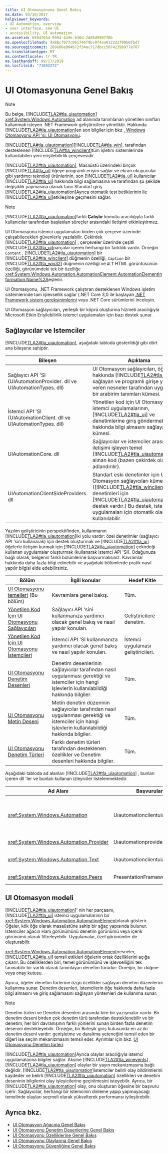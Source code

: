 ```yaml
---
title: UI Otomasyonuna Genel Bakış
ms.date: 03/30/2017
helpviewer_keywords:
- UI Automation, overview
- user interface, see UI
- accessibility, UI automation
ms.assetid: 65847654-9994-4a9e-b36d-2dd5d998770b
ms.openlocfilehash: 4a88cf077c061746f9bc9f4aa0122d2f09b6fbd7
ms.sourcegitcommit: 289e06e904b72f34ac717dbcc5074239b977e707
ms.translationtype: MT
ms.contentlocale: tr-TR
ms.lasthandoff: 09/17/2019
ms.locfileid: "71042272"
---
```

# <a name="ui-automation-overview"></a>UI Otomasyonuna Genel Bakış
> [!NOTE]
> Bu belge, [!INCLUDE[TLA2#tla_uiautomation](../../../includes/tla2sharptla-uiautomation-md.md)] <xref:System.Windows.Automation> ad alanında tanımlanan yönetilen sınıfları kullanmak isteyen .NET Framework geliştiricilere yöneliktir. Hakkında [!INCLUDE[TLA2#tla_uiautomation](../../../includes/tla2sharptla-uiautomation-md.md)]en son bilgiler için bkz [. Windows Otomasyonu API 'si: UI Otomasyonu](https://go.microsoft.com/fwlink/?LinkID=156746).  
  
 [!INCLUDE[TLA#tla_uiautomation](../../../includes/tlasharptla-uiautomation-md.md)][!INCLUDE[TLA#tla_win](../../../includes/tlasharptla-win-md.md)], tarafından desteklenen [!INCLUDE[TLA#tla_winclient](../../../includes/tlasharptla-winclient-md.md)]tüm işletim sistemlerinde kullanılabilen yeni erişilebilirlik çerçevesidir.  
  
 [!INCLUDE[TLA2#tla_uiautomation](../../../includes/tla2sharptla-uiautomation-md.md)], Masaüstü üzerindeki birçok [!INCLUDE[TLA#tla_ui](../../../includes/tlasharptla-ui-md.md)] öğeye programlı erişim sağlar ve ekran okuyucular gibi yardımcı teknoloji ürünlerinin, son [!INCLUDE[TLA2#tla_ui](../../../includes/tla2sharptla-ui-md.md)] kullanıcılar [!INCLUDE[TLA2#tla_ui](../../../includes/tla2sharptla-ui-md.md)] hakkında bilgi sağlamasına ve tarafından şu şekilde değişiklik yapmasına olanak tanır Standart giriş. [!INCLUDE[TLA2#tla_uiautomation](../../../includes/tla2sharptla-uiautomation-md.md)]Ayrıca otomatik test betiklerinin ile [!INCLUDE[TLA2#tla_ui](../../../includes/tla2sharptla-ui-md.md)]etkileşime geçmesini sağlar.  
  
> [!NOTE]
> [!INCLUDE[TLA2#tla_uiautomation](../../../includes/tla2sharptla-uiautomation-md.md)]farklı **Çalıştır** komutu aracılığıyla farklı kullanıcılar tarafından başlatılan süreçler arasındaki iletişimi etkinleştirmez.  
  
 UI Otomasyonu istemci uygulamaları birden çok çerçeve üzerinde çalışabilecekleri güvenlerle yazılabilir. Çekirdek [!INCLUDE[TLA2#tla_uiautomation](../../../includes/tla2sharptla-uiautomation-md.md)] , çerçeveler üzerinde çeşitli [!INCLUDE[TLA2#tla_ui](../../../includes/tla2sharptla-ui-md.md)]parçalar içeren herhangi bir farklılık vardır. Örneğin `Content` , [!INCLUDE[TLA2#tla_uiautomation](../../../includes/tla2sharptla-uiautomation-md.md)] bir [!INCLUDE[TLA2#tla_winclient](../../../includes/tla2sharptla-winclient-md.md)] düğmenin özelliği, `Caption` bir [!INCLUDE[TLA2#tla_win32](../../../includes/tla2sharptla-win32-md.md)] düğmenin özelliği ve `ALT` HTML görüntüsünün özelliği, görünümdeki tek bir özelliğe <xref:System.Windows.Automation.AutomationElement.AutomationElementInformation.Name%2A>eşlenir.  
  
UI Otomasyonu, .NET Framework çalıştıran desteklenen Windows işletim sistemlerinde tam işlevsellik sağlar (.NET Core 3,0 ile başlayan [.NET Framework sistem gereksinimlerini](../get-started/system-requirements.md) veya .NET Core sürümlerini inceleyin.  
  
 UI Otomasyon sağlayıcıları, yerleşik bir köprü oluşturma hizmeti aracılığıyla Microsoft Etkin Erişilebilirlik istemci uygulamaları için bazı destek sunar.  
  
<a name="Providers_and_Clients"></a>   
## <a name="providers-and-clients"></a>Sağlayıcılar ve Istemciler  
 [!INCLUDE[TLA2#tla_uiautomation](../../../includes/tla2sharptla-uiautomation-md.md)], aşağıdaki tabloda gösterildiği gibi dört ana bileşene sahiptir.  
  
|Bileşen|Açıklama|  
|---------------|-----------------|  
|Sağlayıcı API 'SI (UIAutomationProvider. dll ve UIAutomationTypes. dll)|UI Otomasyon sağlayıcıları, öğeler hakkında [!INCLUDE[TLA2#tla_ui](../../../includes/tla2sharptla-ui-md.md)] bilgi sağlayan ve programlı girişe yanıt veren nesneler tarafından uygulanan bir arabirim tanımları kümesi.|  
|İstemci API 'SI (UIAutomationClient. dll ve UIAutomationTypes. dll)|Yönetilen kod için UI Otomasyonu istemci uygulamalarının, [!INCLUDE[TLA2#tla_ui](../../../includes/tla2sharptla-ui-md.md)] ve denetimlerine giriş göndermek için ve hakkında bilgi almasını sağlayan türler kümesi.|  
|UIAutomationCore. dll|Sağlayıcılar ve istemciler arasındaki iletişimi işleyen temel [!INCLUDE[TLA2#tla_uiautomation](../../../includes/tla2sharptla-uiautomation-md.md)] alınan kod (bazen çekirdek olarak adlandırılır).|  
|UIAutomationClientSideProviders. dll|Standart eski denetimler için UI Otomasyon sağlayıcıları kümesi. ([!INCLUDE[TLA2#tla_winclient](../../../includes/tla2sharptla-winclient-md.md)] denetimleri için [!INCLUDE[TLA2#tla_uiautomation](../../../includes/tla2sharptla-uiautomation-md.md)]yerel destek vardır.) Bu destek, istemci uygulamaları için otomatik olarak kullanılabilir.|  
  
 Yazılım geliştiricinin perspektifinden, kullanmanın [!INCLUDE[TLA2#tla_uiautomation](../../../includes/tla2sharptla-uiautomation-md.md)]iki yolu vardır: özel denetimler (sağlayıcı API 'sini kullanarak) için destek oluşturmak ve [!INCLUDE[TLA2#tla_ui](../../../includes/tla2sharptla-ui-md.md)] öğelerle iletişim kurmak için [!INCLUDE[TLA2#tla_uiautomation](../../../includes/tla2sharptla-uiautomation-md.md)] çekirdeği kullanan uygulamalar oluşturmak (kullanarak istemci API 'SI). Odağunuza bağlı olarak, belgenin farklı bölümlerine başvurmalısınız. Kavramlar hakkında daha fazla bilgi edinebilir ve aşağıdaki bölümlerde pratik nasıl yapılır bilgisi elde edebilirsiniz.  
  
|Bölüm|İlgili konular|Hedef Kitle|  
|-------------|--------------------|--------------|  
|[UI Otomasyonu temelleri](index.md) (Bu bölüm)|Kavramlara genel bakış.|Tüm.|  
|[Yönetilen Kod İçin UI Otomasyonu Sağlayıcıları](ui-automation-providers-for-managed-code.md)|Sağlayıcı API 'sini kullanmanıza yardımcı olacak genel bakış ve nasıl yapılır konuları.|Geliştiricilere denetim.|  
|[Yönetilen Kod İçin UI Otomasyonu İstemcileri](ui-automation-clients-for-managed-code.md)|İstemci API 'SI kullanmanıza yardımcı olacak genel bakış ve nasıl yapılır konuları.|İstemci uygulaması geliştiricileri.|  
|[UI Otomasyonu Denetim Desenleri](ui-automation-control-patterns.md)|Denetim desenlerinin sağlayıcılar tarafından nasıl uygulanması gerektiği ve istemciler için hangi işlevlerin kullanılabildiği hakkında bilgiler.|Tüm.|  
|[UI Otomasyonu Metin Deseni](ui-automation-text-pattern.md)|Metin denetim düzeninin sağlayıcılar tarafından nasıl uygulanması gerektiği ve istemciler için hangi işlevlerin kullanılabildiği hakkında bilgiler.|Tüm.|  
|[UI Otomasyonu Denetim Türleri](ui-automation-control-types.md)|Farklı denetim türleri tarafından desteklenen özellikler ve Denetim desenleri hakkında bilgiler.|Tüm.|  
  
 Aşağıdaki tabloda ad alanları [!INCLUDE[TLA2#tla_uiautomation](../../../includes/tla2sharptla-uiautomation-md.md)] , bunları içeren dll 'ler ve bunları kullanan izleyiciler listelenmektedir.  
  
|Ad Alanı|Başvurulan DLL 'Ler|Hedef Kitle|  
|---------------|---------------------|--------------|  
|<xref:System.Windows.Automation>|Uıautomationclientuiautomationtypes|UI Otomasyonu istemci geliştiricileri; nesneleri bulmak <xref:System.Windows.Automation.AutomationElement> , [!INCLUDE[TLA2#tla_uiautomation](../../../includes/tla2sharptla-uiautomation-md.md)] olaylara kaydolmak ve denetim desenleriyle [!INCLUDE[TLA2#tla_uiautomation](../../../includes/tla2sharptla-uiautomation-md.md)] çalışmak için kullanılır.|  
|<xref:System.Windows.Automation.Provider>|Uıautomationprovideruıautomationtypes|Dışındaki [!INCLUDE[TLA2#tla_winclient](../../../includes/tla2sharptla-winclient-md.md)]çerçeveler için UI Otomasyon sağlayıcılarının geliştiricileri.|  
|<xref:System.Windows.Automation.Text>|Uıautomationclientuiautomationtypes|Dışındaki [!INCLUDE[TLA2#tla_winclient](../../../includes/tla2sharptla-winclient-md.md)]çerçeveler için UI Otomasyon sağlayıcılarının geliştiricileri, TextModel denetim düzenini uygulamak için kullanılır.|  
|<xref:System.Windows.Automation.Peers>|PresentationFramework|İçin [!INCLUDE[TLA2#tla_winclient](../../../includes/tla2sharptla-winclient-md.md)]UI Otomasyon sağlayıcılarının geliştiricileri.|  
  
<a name="UI_Automation_Model"></a>   
## <a name="ui-automation-model"></a>UI Otomasyon modeli  
 [!INCLUDE[TLA2#tla_uiautomation](../../../includes/tla2sharptla-uiautomation-md.md)]' nin her parçasını, [!INCLUDE[TLA2#tla_ui](../../../includes/tla2sharptla-ui-md.md)] istemci uygulamalarının bir <xref:System.Windows.Automation.AutomationElement>olarak gösterir. Öğeler, kök öğe olarak masaüstüne sahip bir ağaç yapısında bulunur. İstemciler ağacın Ham görünümünü denetim görünümü veya içerik görünümü olarak filtreleyebilir. Uygulamalar, özel görünümler de oluşturabilir.  
  
 <xref:System.Windows.Automation.AutomationElement>nesneler, [!INCLUDE[TLA2#tla_ui](../../../includes/tla2sharptla-ui-md.md)] temsil ettikleri öğelerin ortak özelliklerini açığa çıkarır. Bu özelliklerden biri, temel görünümünü ve işlevselliğini tek tanınabilir bir varlık olarak tanımlayan denetim türüdür: Örneğin, bir düğme veya onay kutusu.  
  
 Ayrıca, öğeler denetim türlerine özgü özellikler sağlayan denetim düzenlerini kullanıma sunar. Denetim desenleri, istemcilerin öğe hakkında daha fazla bilgi almasını ve giriş sağlamasını sağlayan yöntemleri de kullanıma sunar.  
  
> [!NOTE]
> Denetim türleri ve Denetim desenleri arasında bire bir yazışmalar vardır. Bir denetim deseni birden çok denetim türü tarafından desteklenebilir ve bir denetim, her biri davranışının farklı yönlerini sunan birden fazla denetim desenini destekleyebilir. Örneğin, bir Birleşik giriş kutusunda en az iki denetim deseni vardır: genişletme ve daraltma yeteneğini temsil eden bir diğeri ise seçim mekanizmasını temsil eder. Ayrıntılar için bkz. [UI Otomasyonu Denetim türleri](ui-automation-control-types.md).  
  
 [!INCLUDE[TLA2#tla_uiautomation](../../../includes/tla2sharptla-uiautomation-md.md)]Ayrıca olaylar aracılığıyla istemci uygulamalarına bilgiler sağlar. Aksine [!INCLUDE[TLA2#tla_winevents](../../../includes/tla2sharptla-winevents-md.md)] ,[!INCLUDE[TLA2#tla_uiautomation](../../../includes/tla2sharptla-uiautomation-md.md)] olaylar bir yayın mekanizmasına bağlı değildir. [!INCLUDE[TLA2#tla_uiautomation](../../../includes/tla2sharptla-uiautomation-md.md)]istemciler belirli olay bildirimlerini kaydeder ve belirli [!INCLUDE[TLA2#tla_uiautomation](../../../includes/tla2sharptla-uiautomation-md.md)] özellikleri ve denetim deseninin bilgilerini olay işleyicilerine geçirilmesini isteyebilir. Ayrıca, bir [!INCLUDE[TLA2#tla_uiautomation](../../../includes/tla2sharptla-uiautomation-md.md)] olay, onu oluşturan öğesine bir başvuru içerir. Sağlayıcılar, herhangi bir istemcinin dinleme yapıp yapmayacağı temelinde olayları seçmeli olarak yükselterek performansı iyileştirebilir.  
  
## <a name="see-also"></a>Ayrıca bkz.

- [UI Otomasyon Ağacına Genel Bakış](ui-automation-tree-overview.md)
- [UI Otomasyonu Denetim Desenlerine Genel Bakış](ui-automation-control-patterns-overview.md)
- [UI Otomasyonu Özelliklerine Genel Bakış](ui-automation-properties-overview.md)
- [UI Otomasyonu Olaylarına Genel Bakış](ui-automation-events-overview.md)
- [UI Otomasyonu Güvenliğine Genel Bakış](ui-automation-security-overview.md)
